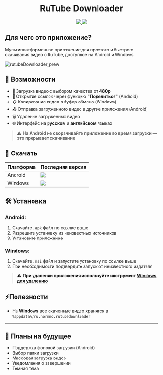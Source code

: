 <h1 align="center">RuTube Downloader</h1>

<p align="center">
    <a href="https://github.com/NORMss/RutubeDowloader/releases/download/v1.0/RuTubeDownloader.apk"><img src="https://img.shields.io/badge/APK-Universal-044d29.svg?logo=android"/>
      <a herf="https://github.com/NORMss/RutubeDowloader/releases/download/v1.0/RuTubeDownloader.windows.msi"><img src="https://img.shields.io/badge/Windwos-blue?style=flat&logo=quarto"/>
</p>

## Для чего это приложение?
Мультиплатформенное приложение для простого и быстрого скачивания видео с RuTube, доступное на Android и Windows

![rutubeDownloader_prew](https://github.com/user-attachments/assets/5df69257-ddf6-4f87-985b-21cb398f0244)

## 🚀 Возможности

- 🔽 Загрузка видео с выбором качества от **480p**
- 🔗 Открытие ссылок через функцию **"Поделиться"** (Android)
- 📋 Копирование видео в буфер обмена (Windows)
- 📤 Отправка загруженного видео в другие приложения (Android)
- 🗑️ Удаление загруженных видео
- 🌐 Интерфейс на **русском** и **английском** языках

> ⚠️ **На Android не сворачивайте приложение во время загрузки — это прерывает скачивание**

## 💾 Скачать

|Платформа|Последняя версия|
|-|-|
|Android|<a href="https://github.com/NORMss/RutubeDowloader/releases/download/v1.0/RuTubeDownloader.apk"><img src="https://img.shields.io/badge/APK-Universal-044d29.svg?logo=android"/>|
|Windows|<a herf="https://github.com/NORMss/RutubeDowloader/releases/download/v1.0/RuTubeDownloader.windows.msi"><img src="https://img.shields.io/badge/Windwos-blue?style=flat&logo=quarto"/>|

## 🛠 Установка
### Android:
1. Скачайте `.apk` файл по ссылке выше
2. Разрешите установку из неизвестных источников
3. Установите приложение

### Windows:
1. Скачайте `.msi` файл и запустите установку по ссылке выше
3. При необходимости подтвердите запуск от неизвестного издателя
> ⚠️ **При удалении приложения используйте инструмент [Windows для удалению](https://support.microsoft.com/ru-ru/windows/%D1%83%D0%B4%D0%B0%D0%BB%D0%B5%D0%BD%D0%B8%D0%B5-%D0%B8%D0%BB%D0%B8-%D1%83%D0%B4%D0%B0%D0%BB%D0%B5%D0%BD%D0%B8%D0%B5-%D0%BF%D1%80%D0%B8%D0%BB%D0%BE%D0%B6%D0%B5%D0%BD%D0%B8%D0%B9-%D0%B8-%D0%BF%D1%80%D0%BE%D0%B3%D1%80%D0%B0%D0%BC%D0%BC-%D0%B2-windows-4b55f974-2cc6-2d2b-d092-5905080eaf98)**


## ⚡Полезности
* На **Windows** все скаченные видео хранятся в `%appdata%/ru.normno.rutubedownloader`

---

## 🧩 Планы на будущее

- Поддержка фоновой загрузки (Android)
- Выбор папки загрузки
- Массовая загрузка видео
- Уведомления о завершении
- Темная тема
